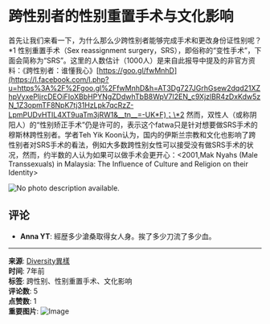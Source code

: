# 跨性别者的性别重置手术与文化影响

首先让我们来看一下，为什么那么少跨性别者能够完成手术和更改身份证性别呢？\*1 性别重置手术（Sex reassignment surgery，SRS），即俗称的“变性手术”，下面会简称为“SRS”。这里的人数估计（1000人）是来自此报导中提及的非官方资料：《跨性别者：谁懂我心》[https://goo.gl/fwMnhD](https://l.facebook.com/l.php?u=https%3A%2F%2Fgoo.gl%2FfwMnhD&h=AT3Dg727JGrhGsew2dqd21XZhpVyxePljrcDEOiFIoXBbHPYNgZDdwhTbB8WpV7I2EN_c9XjzlBR4zDxKdw5zN_1Z3opmTF8NpK7tj31HzLpk7qcRzZ-LpmPUDvHTIL4XT9uaTm3jRW1&__tn__=-UK*F)；\*2 然而，双性人（或称阴阳人）的“性别矫正手术”仍是许可的，表示这个fatwa只是针对想要做SRS手术的穆斯林跨性别者。学者Teh Yik Koon认为，国内的伊斯兰宗教和文化也影响了跨性别者对SRS手术的看法，例如大多数跨性别女性可以接受没有做SRS手术的状况，然而，约半数的人认为如果可以做手术会更开心：<2001,Mak Nyahs (Male Transsexuals) in Malaysia: The Influence of Culture and Religion on their Identity>

![No photo description available.](https://scontent-sjc3-1.xx.fbcdn.net/v/t39.30808-6/464237832_3043636629110780_5614151356153812858_n.png?_nc_cat=100&ccb=1-7&_nc_sid=cf85f3&_nc_ohc=fMoj4vVFMxcQ7kNvgHOatr7&_nc_oc=Adirull8ph96eHZye5z_-AKVD0iMTbK49tHRHbiw1ejYEx0s1p-0LBmaN3cIvl-oSzU&_nc_zt=23&_nc_ht=scontent-sjc3-1.xx&_nc_gid=Ak1-rWs2GigpoQJMfSGEW8y&oh=00_AYAqb9FFDPEZoxzcL1kkgO6je-4pbhiaNmqZIaEuBn7Miw&oe=67AD625E)

## 评论

- **Anna YT**: 經歴多少滄桑取得女人身。挨了多少刀流了多少血。

---

**来源**: [Diversity異樣](https://www.facebook.com/malaysiadiversity?__tn__=-UC*F)  
**时间**: 7年前  
**标签**: 跨性别、性别重置手术、文化影响  
**评论数**: 5  
**点赞数**: 1  
**重要图片**: 
![Image](https://scontent-sjc3-1.xx.fbcdn.net/v/t39.30808-6/464237832_3043636629110780_5614151356153812858_n.png?_nc_cat=100&ccb=1-7&_nc_sid=cf85f3&_nc_ohc=fMoj4vVFMxcQ7kNvgHOatr7&_nc_oc=Adirull8ph96eHZye5z_-AKVD0iMTbK49tHRHbiw1ejYEx0s1p-0LBmaN3cIvl-oSzU&_nc_zt=23&_nc_ht=scontent-sjc3-1.xx&_nc_gid=Ak1-rWs2GigpoQJMfSGEW8y&oh=00_AYAqb9FFDPEZoxzcL1kkgO6je-4pbhiaNmqZIaEuBn7Miw&oe=67AD625E)  

<!-- tcd_original_link https://www.facebook.com/photo.php?fbid=1037103359764127&id=378514712289665&set=a.1037103303097466 -->
